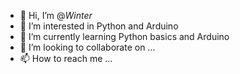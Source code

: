 - 👋 Hi, I’m @_Winter_
- 👀 I’m interested in Python and Arduino 
- 🌱 I’m currently learning Python basics and Arduino
- 💞️ I’m looking to collaborate on ...
- 📫 How to reach me ...

<!---
TheWinterFox/TheWinterFox is a ✨ special ✨ repository because its `README.md` (this file) appears on your GitHub profile.
You can click the Preview link to take a look at your changes.
--->
